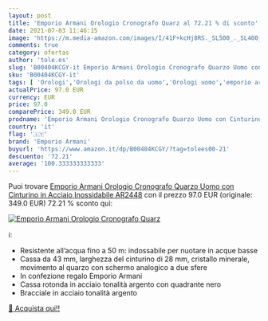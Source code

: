 ```yaml
---
layout: post
title: 'Emporio Armani Orologio Cronografo Quarz al 72.21 % di sconto'
date: 2021-07-03 11:46:15
image: 'https://m.media-amazon.com/images/I/41F+kcHj8RS._SL500_._SL400_.jpg'
comments: true
category: ofertas
author: 'tole.es'
slug: 'B00404KCGY-it Emporio Armani Orologio Cronografo Quarzo Uomo con...'
sku: 'B00404KCGY-it'
tags: [ 'Orologi','Orologi da polso da uomo','Orologi uomo','emporio armani', ]
actualPrice: 97.0 EUR
currency: EUR
price: 97.0
comparePrice: 349.0 EUR
prodname: 'Emporio Armani Orologio Cronografo Quarzo Uomo con Cinturino in Acciaio Inossidabile AR2448'
country: 'it'
flag: '🇮🇹'
brand: 'Emporio Armani'
buyurl: 'https://www.amazon.it/dp/B00404KCGY/?tag=tolees00-21'
descuento: '72.21'
average: '100.333333333333'
---
```


Puoi trovare [Emporio Armani Orologio Cronografo Quarzo Uomo con Cinturino in Acciaio Inossidabile AR2448](https://www.amazon.it/dp/B00404KCGY/?tag=tolees00-21) con il prezzo 97.0 EUR (originale: 349.0 EUR) 72.21 % sconto qui:

[![Emporio Armani Orologio Cronografo Quarz](https://m.media-amazon.com/images/I/41F+kcHj8RS._SL500_._SL400_.jpg)](https://www.amazon.it/dp/B00404KCGY/?tag=tolees00-21)

ℹ️:

- Resistente all’acqua fino a 50 m: indossabile per nuotare in acque basse
- Cassa da 43 mm, larghezza del cinturino di 28 mm, cristallo minerale, movimento al quarzo con schermo analogico a due sfere
- In confezione regalo Emporio Armani
- Cassa rotonda in acciaio tonalità argento con quadrante nero
- Bracciale in acciaio tonalità argento

[🛒 Acquista qui!!](https://www.amazon.it/dp/B00404KCGY/?tag=tolees00-21)
